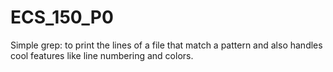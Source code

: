 # ECS_150_P0
Simple grep: to print the lines of a file that match a pattern and also handles cool features like line numbering and colors.
